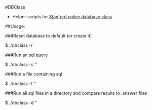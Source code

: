 #DBClass

* Helper scripts for [Stanford online database class](www.db-class.com)

##Usage:

###Reset database to default (or create it)

   $ ./dbclass -r 

###Run an sql query

   $ ./dbclass -s '<sql>'

###Run a file containing sql

   $ ./dbclass -f '<full file path>'

###Run all sql files in a directory and compare results to .answer files

   $ ./dbclass -d '<directory path>'


